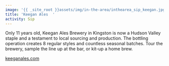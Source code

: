 ```yaml
---
image: '{{ _site_root }}assets/img/in-the-area/inthearea_sip_keegan.jpg'
title: 'Keegan Ales  '
activity: Sip
---
```

<p>Only 11 years old,&nbsp;Keegan Ales Brewery in Kingston is now a Hudson Valley staple and a testament&nbsp;to local sourcing and production. The bottling operation&nbsp;creates 8 regular styles and countless seasonal batches. Tour the brewery,&nbsp;sample the&nbsp;line up at the bar, or kit-up a&nbsp;home brew.</p><p><a href="http://www.keeganales.com/" style="background-color: initial;" target="_blank">keeganales.com</a></p>